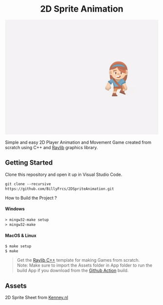 <h1 align="center">2D Sprite Animation</h1>

![2D Sprite Animation](https://github.com/BillyFrcs/2DSpriteAnimation/blob/main/Assets/Sample/Animation.gif)

Simple and easy 2D Player Animation and Movement Game created from scratch using C++ and [Raylib](https://www.raylib.com/index.html) graphics library.

## Getting Started

Clone this repository and open it up in Visual Studio Code.

```
git clone --recursive https://github.com/BillyFrcs/2DSpriteAnimation.git
```

How to Build the Project ?
#### Windows
```console
> mingw32-make setup
> mingw32-make
```

#### MacOS & Linux
```console
$ make setup
$ make
```

> Get the [Raylib C++](https://github.com/CapsCollective/raylib-cpp-starter) template for making Games from scratch.
\
> Note: Make sure to import the Assets folder in App folder to run the build App if you download from the [Github Action](https://github.com/BillyFrcs/2DSpriteAnimation/actions) build.

## Assets

2D Sprite Sheet from [Kenney.nl](https://www.kenney.nl/)

